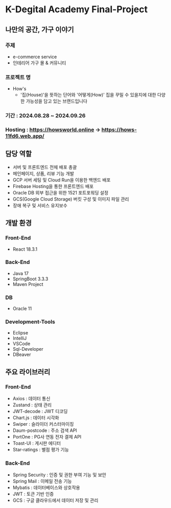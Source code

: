 # K-Degital Academy Final-Project
## 나만의 공간, 가구 이야기
### 주제
- e-commerce service
- 인테리어 가구 몰 & 커뮤니티
### 프로젝트 명
- How's
  - '집(House)'을 뜻하는 단어와 '어떻게(How)' 집을 꾸밀 수 있을지에 대한 다양한 가능성을 담고 있는 브랜드입니다
### 기간 : 2024.08.28 ~ 2024.09.26
### Hosting : https://howsworld.online -> https://hows-11fd6.web.app/

## 담당 역할 
- 서버 및 프론트엔드 전체 배포 총괄
- 메인페이지, 상품, 리뷰 기능 개발
- GCP 서버 세팅 및 Cloud Run을 이용한 백엔드 배포
- Firebase Hosting을 통한 프론트엔드 배포
- Oracle DB 외부 접근을 위한 1521 포트포워딩 설정
- GCS(Google Cloud Storage) 버킷 구성 및 이미지 파일 관리
- 장애 복구 및 서비스 유지보수

## 개발 환경
### Front-End
- React 18.3.1
### Back-End
- Java 17
- SpringBoot 3.3.3
- Maven Project
### DB
- Oracle 11
### Development-Tools
- Eclipse
- IntelliJ
- VSCode
- Sql-Developer
- DBeaver

## 주요 라이브러리
### Front-End
- Axios : 데이터 통신
- Zustand : 상태 관리
- JWT-decode : JWT 디코딩
- Chart.js : 데이터 시각화
- Swiper : 슬라이더 커스터마이징
- Daum-postcode : 주소 검색 API
- PortOne : PG사 연동 전자 결제 API
- Toast-UI : 게시판 에디터
- Star-ratings : 별점 평가 기능
### Back-End
- Spring Security : 인증 및 권한 부여 기능 및 보안
- Spring Mail : 이메일 전송 기능
- Mybatis : 데이터베이스와 상호작용
- JWT : 토큰 기반 인증
- GCS : 구글 클라우드에서 데이터 저장 및 관리
